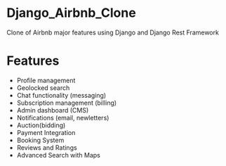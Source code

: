 # Django_Airbnb_Clone
Clone of Airbnb major features using Django and Django Rest Framework

# Features
 - Profile management
 -  Geolocked search
 - Chat functionality (messaging)
 - Subscription management (billing)
 - Admin dashboard (CMS)
 - Notifications (email, newletters)
 - Auction(bidding)
 - Payment Integration
 - Booking System
 - Reviews and Ratings
 - Advanced Search with Maps
